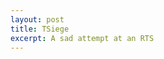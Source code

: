 ```yaml
---
layout: post
title: TSiege
excerpt: A sad attempt at an RTS
---
```


<script src="{% link assets/tsiege-bundle.js %}"></script>

<canvas id="tsiege-canvas" height="600px" width="800px"></canvas>